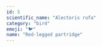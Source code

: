 ```yaml
---
id: 5
scientific_name: "Alectoris rufa"
category: "bird"
emoji: "🐦"
name: "Red-legged partridge"
---
```

